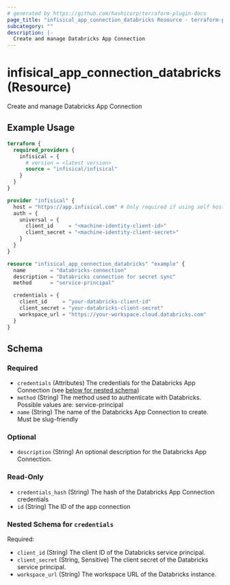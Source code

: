 ```yaml
---
# generated by https://github.com/hashicorp/terraform-plugin-docs
page_title: "infisical_app_connection_databricks Resource - terraform-provider-infisical"
subcategory: ""
description: |-
  Create and manage Databricks App Connection
---
```


# infisical_app_connection_databricks (Resource)

Create and manage Databricks App Connection

## Example Usage

```terraform
terraform {
  required_providers {
    infisical = {
      # version = <latest version>
      source = "infisical/infisical"
    }
  }
}

provider "infisical" {
  host = "https://app.infisical.com" # Only required if using self hosted instance of Infisical, default is https://app.infisical.com
  auth = {
    universal = {
      client_id     = "<machine-identity-client-id>"
      client_secret = "<machine-identity-client-secret>"
    }
  }
}

resource "infisical_app_connection_databricks" "example" {
  name        = "databricks-connection"
  description = "Databricks connection for secret sync"
  method      = "service-principal"

  credentials = {
    client_id     = "your-databricks-client-id"
    client_secret = "your-databricks-client-secret"
    workspace_url = "https://your-workspace.cloud.databricks.com"
  }
}
```

<!-- schema generated by tfplugindocs -->
## Schema

### Required

- `credentials` (Attributes) The credentials for the Databricks App Connection (see [below for nested schema](#nestedatt--credentials))
- `method` (String) The method used to authenticate with Databricks. Possible values are: service-principal
- `name` (String) The name of the Databricks App Connection to create. Must be slug-friendly

### Optional

- `description` (String) An optional description for the Databricks App Connection.

### Read-Only

- `credentials_hash` (String) The hash of the Databricks App Connection credentials
- `id` (String) The ID of the app connection

<a id="nestedatt--credentials"></a>
### Nested Schema for `credentials`

Required:

- `client_id` (String) The client ID of the Databricks service principal.
- `client_secret` (String, Sensitive) The client secret of the Databricks service principal.
- `workspace_url` (String) The workspace URL of the Databricks instance.
